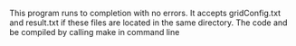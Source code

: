 This program runs to completion with no errors. 
It accepts gridConfig.txt and result.txt if these files are located in the same directory. 
The code and be compiled by calling make in command line